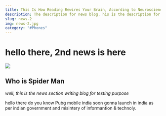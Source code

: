 ```yaml
---
title: This Is How Reading Rewires Your Brain, According to Neuroscience
description: The description for news blog. his is the description for news blog. But here i will have to write a more long description for jst the purpose of testing
slug: news-2
img: news-2.jpg
category: "#Phones"
---
```


# hello there, 2nd news is here
![](/resources/blog-6.jpg)
## Who is Spider Man
_well, this is the news section writing blog for testing purpose_

hello there do you know Pubg mobile india soon gonna launch in india as per indian government and misintery of informantion & technoly.